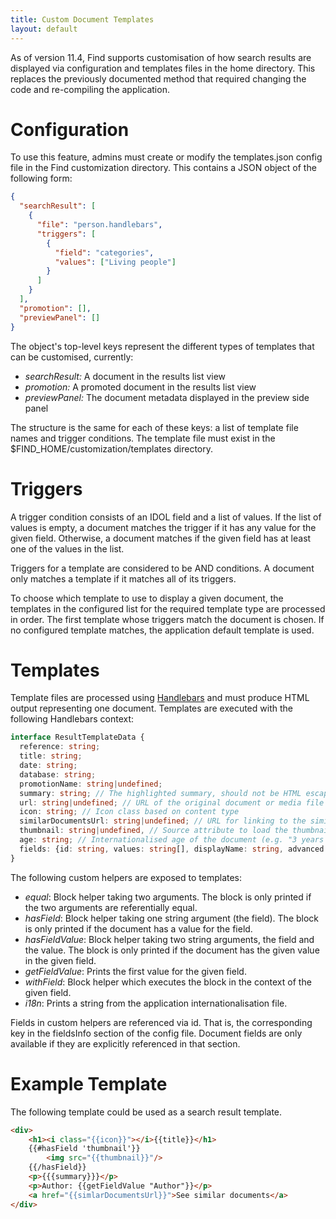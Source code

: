 ```yaml
---
title: Custom Document Templates
layout: default
---
```


As of version 11.4, Find supports customisation of how search results are displayed via configuration and templates files 
in the home directory. This replaces the previously documented method that required changing the code and re-compiling the
application.

# Configuration

To use this feature, admins must create or modify the templates.json config file in the Find customization directory. 
This contains a JSON object of the following form:

```json
{
  "searchResult": [
    {
      "file": "person.handlebars",
      "triggers": [
        {
          "field": "categories",
          "values": ["Living people"]
        }
      ]
    }
  ],
  "promotion": [],
  "previewPanel": []
}
```

The object's top-level keys represent the different types of templates that can be customised, currently:

- *searchResult:* A document in the results list view
- *promotion:* A promoted document in the results list view
- *previewPanel:* The document metadata displayed in the preview side panel

The structure is the same for each of these keys: a list of template file names and trigger conditions. The template file
must exist in the $FIND_HOME/customization/templates directory.

# Triggers

A trigger condition consists of an IDOL field and a list of values. If the list of values is empty, a document matches
the trigger if it has any value for the given field. Otherwise, a document matches if the given field has at least one
of the values in the list.

Triggers for a template are considered to be AND conditions. A document only matches a template if it matches all of its 
triggers.

To choose which template to use to display a given document, the templates in the configured list for the required 
template type are processed in order. The first template whose triggers match the document is chosen. If no configured 
template matches, the application default template is used.

# Templates

Template files are processed using [Handlebars](https://handlebarsjs.com/) and must produce HTML output representing one
document. Templates are executed with the following Handlebars context: 

```typescript
interface ResultTemplateData {
  reference: string;
  title: string;
  date: string;
  database: string;
  promotionName: string|undefined;
  summary: string; // The highlighted summary, should not be HTML escaped
  url: string|undefined; // URL of the original document or media file
  icon: string; // Icon class based on content type
  similarDocumentsUrl: string|undefined; // URL for linking to the similar documents view, only in result and promotion
  thumbnail: string|undefined, // Source attribute to load the thumbnail in an <img> tag
  age: string; // Internationalised age of the document (e.g. "3 years ago") 
  fields: {id: string, values: string[], displayName: string, advanced: boolean}[];
}
```

The following custom helpers are exposed to templates:

- *equal*: Block helper taking two arguments. The block is only printed if the two arguments are referentially equal.
- *hasField*: Block helper taking one string argument (the field). The block is only printed if the document has a value 
for  the field.
- *hasFieldValue*: Block helper taking two string arguments, the field and the value. The block is only printed if the
document has the given value in the given field.
- *getFieldValue*: Prints the first value for the given field.
- *withField*: Block helper which executes the block in the context of the given field.
- *i18n*: Prints a string from the application internationalisation file.

Fields in custom helpers are referenced via id. That is, the corresponding key in the fieldsInfo section of the config
file. Document fields are only available if they are explicitly referenced in that section.

# Example Template

The following template could be used as a search result template.

```html
<div>
    <h1><i class="{{icon}}"></i>{{title}}</h1>
    {{#hasField 'thumbnail'}}
        <img src="{{thumbnail}}"/>
    {{/hasField}}
    <p>{{{summary}}}</p>
    <p>Author: {{getFieldValue "Author"}}</p>
    <a href="{{simlarDocumentsUrl}}">See similar documents</a>
</div>
```
